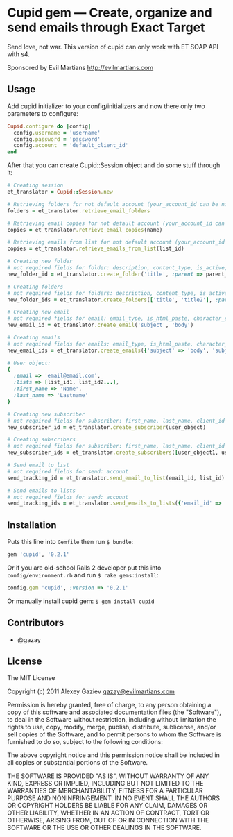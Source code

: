 # Cupid gem — Create, organize and send emails through Exact Target

Send love, not war. This version of cupid can only work with ET SOAP API with s4.

Sponsored by Evil Martians <http://evilmartians.com>

## Usage

Add cupid initializer to your config/initializers and now there only two parameters to configure:

``` ruby
Cupid.configure do |config|
  config.username = 'username'
  config.password = 'password'
  config.account  = 'default_client_id'
end
```

After that you can create Cupid::Session object and do some stuff through it:

``` ruby
# Creating session
et_translator = Cupid::Session.new

# Retrieving folders for not default account (your_account_id can be nil - default account on ET)
folders = et_translator.retrieve_email_folders

# Retrieving email copies for not default account (your_account_id can be nil - default account on ET)
copies = et_translator.retrieve_email_copies(name)

# Retrieving emails from list for not default account (your_account_id can be nil - default account on ET)
copies = et_translator.retrieve_emails_from_list(list_id)

# Creating new folder
# not required fields for folder: description, content_type, is_active, is_editable, allow_children
new_folder_id = et_translator.create_folder('title', :parent => parent_directory_id)

# Creating folders
# not required fields for folders: description, content_type, is_active, is_editable, allow_children
new_folder_ids = et_translator.create_folders(['title', 'title2'], :parent => parent_directory_id)

# Creating new email
# not required fields for email: email_type, is_html_paste, character_set, name, description, category_id
new_email_id = et_translator.create_email('subject', 'body')

# Creating emails
# not required fields for emails: email_type, is_html_paste, character_set, name, description, category_id
new_email_ids = et_translator.create_emails({'subject' => 'body', 'subject2' => 'body2'})

# User object:
{
  :email => 'email@email.com',
  :lists => [list_id1, list_id2...],
  :first_name => 'Name',
  :last_name => 'Lastname'
}

# Creating new subscriber
# not required fields for subscriber: first_name, last_name, client_id
new_subscriber_id = et_translator.create_subscriber(user_object)

# Creating subscribers
# not required fields for subscriber: first_name, last_name, client_id
new_subscriber_ids = et_translator.create_subscribers([user_object1, user_object2...])

# Send email to list
# not required fields for send: account
send_tracking_id = et_translator.send_email_to_list(email_id, list_id)

# Send emails to lists
# not required fields for send: account
send_tracking_ids = et_translator.send_emails_to_lists({'email_id' => 'list_id','email_id' => 'list_id'...})
```

## Installation

Puts this line into `Gemfile` then run `$ bundle`:

``` ruby
gem 'cupid', '0.2.1'
```

Or if you are old-school Rails 2 developer put this into `config/environment.rb` and run `$ rake gems:install`:

``` ruby
config.gem 'cupid', :version => '0.2.1'
```

Or manually install cupid gem: `$ gem install cupid`

## Contributors

* @gazay

## License

The MIT License

Copyright (c) 2011 Alexey Gaziev <gazay@evilmartians.com>

Permission is hereby granted, free of charge, to any person obtaining a copy of this software and associated documentation files (the "Software"), to deal in the Software without restriction, including without limitation the rights to use, copy, modify, merge, publish, distribute, sublicense, and/or sell copies of the Software, and to permit persons to whom the Software is furnished to do so, subject to the following conditions:

The above copyright notice and this permission notice shall be included in all copies or substantial portions of the Software.

THE SOFTWARE IS PROVIDED "AS IS", WITHOUT WARRANTY OF ANY KIND, EXPRESS OR IMPLIED, INCLUDING BUT NOT LIMITED TO THE WARRANTIES OF MERCHANTABILITY, FITNESS FOR A PARTICULAR PURPOSE AND NONINFRINGEMENT. IN NO EVENT SHALL THE AUTHORS OR COPYRIGHT HOLDERS BE LIABLE FOR ANY CLAIM, DAMAGES OR OTHER LIABILITY, WHETHER IN AN ACTION OF CONTRACT, TORT OR OTHERWISE, ARISING FROM, OUT OF OR IN CONNECTION WITH THE SOFTWARE OR THE USE OR OTHER DEALINGS IN THE SOFTWARE.
